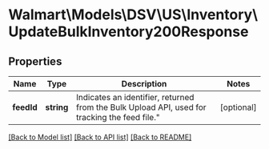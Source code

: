 # Walmart\Models\DSV\US\Inventory\UpdateBulkInventory200Response

## Properties

Name | Type | Description | Notes
------------ | ------------- | ------------- | -------------
**feedId** | **string** | Indicates an identifier, returned from the Bulk Upload API, used for tracking the feed file.\" | [optional]


[[Back to Model list]](./) [[Back to API list]](../../../../../README.md#supported-apis) [[Back to README]](../../../../../README.md)
